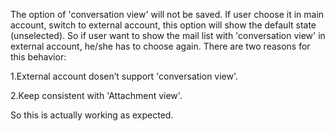 The option of 'conversation view' will not be saved. If user choose it in main account, switch to external account, this option will show 
the default state (unselected). So if user want to show the mail list with 'conversation view' in external account, he/she has to choose
again. There are two reasons for this behavior:

1.External account dosen’t support 'conversation view'.

2.Keep consistent with 'Attachment view'.

So this is actually working as expected.
